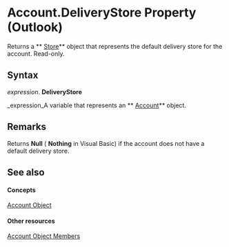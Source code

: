 
# Account.DeliveryStore Property (Outlook)

Returns a  ** [Store](1eb22fe9-8849-7476-5388-2515b48591b9.md)** object that represents the default delivery store for the account. Read-only.


## Syntax

 _expression_. **DeliveryStore**

 _expression_A variable that represents an  ** [Account](f624438c-4e45-2822-18b6-bfe8074a33c0.md)** object.


## Remarks

Returns  **Null** ( **Nothing** in Visual Basic) if the account does not have a default delivery store.


## See also


#### Concepts


 [Account Object](f624438c-4e45-2822-18b6-bfe8074a33c0.md)
#### Other resources


 [Account Object Members](37759c57-d1ec-775c-cbe6-75c8f314d196.md)
